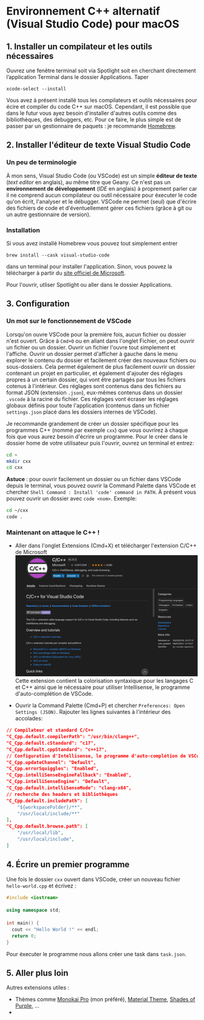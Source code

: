 # Environnement C++ alternatif (Visual Studio Code) pour macOS

## 1. Installer un compilateur et les outils nécessaires
  Ouvrez une fenêtre terminal soit via Spotlight soit en cherchant directement l’application Terminal dans le dossier Applications.
  Taper 
```
xcode-select --install
```
  Vous avez à présent installé tous les compilateurs et outils nécessaires pour écire et compiler du code C++ sur macOS. Cependant, il est possible que dans le futur vous ayez besoin d'installer d'autres outils comme des bibliothèques, des debuggers, etc. Pour ce faire, le plus simple est de passer par un gestionnaire de paquets :  je recommande [Homebrew](homebrew.md).

## 2. Installer l'éditeur de texte Visual Studio Code

### Un peu de terminologie
À mon sens, Visual Studio Code (ou VSCode) est un simple **éditeur de texte** (*text editor* en anglais), au même titre que Geany. Ce n'est pas un **environnement de développement** (*IDE* en anglais) à proprement parler car il ne comprend aucun compilateur ou outil nécessaire pour éxecuter le code qu'on écrit, l'analyser et le débugger. VSCode ne permet (seul) que d'écrire des fichiers de code et d'éventuellement gérer ces fichiers (grâce à git ou un autre gestionnaire de version).

### Installation
Si vous avez installé Homebrew vous pouvez tout simplement entrer
```
brew install --cask visual-studio-code
```
dans un terminal pour installer l'application. Sinon, vous pouvez la télécharger à partir du [site officiel de Microsoft](https://code.visualstudio.com/).

Pour l'ouvrir, utliser Spotlight ou aller dans le dossier Applications.

## 3. Configuration
### Un mot sur le fonctionnement de VSCode
Lorsqu'on ouvre VSCode pour la première fois, aucun fichier ou dossier n'est ouvert. Grâce à `Cmd+O` ou en allant dans l'onglet Fichier, on peut ouvrir un fichier ou un dossier. Ouvrir un fichier l'ouvre tout simplement et l'affiche. Ouvrir un dossier permet d'afficher à gauche dans le menu explorer le contenu du dossier et facilement créer des nouveaux fichiers ou sous-dossiers. Cela permet également de plus facilement ouvrir un dossier contenant un projet en particulier, et également d'ajouter des réglages propres à un certain dossier, qui vont être partagés par tous les fichiers cotenus à l'intérieur. Ces réglages sont contenus dans des fichiers au format JSON (extension `.json`), eux-mêmes contenus dans un dossier `.vscode` à la racine du fichier.
Ces réglages vont écraser les réglages globaux définis pour toute l'application (contenus dans un fichier `settings.json` placé dans les dossiers internes de VSCode).

Je recommande grandement de créer un dossier spécifique pour les programmes C++ (nommé par exemple `cxx`) que vous ouvrirez à chaque fois que vous aurez besoin d'écrire un programme. Pour le créer dans le dossier home de votre utilisateur  puis l'ouvrir, ouvrez un terminal et entrez:
```bash
cd ~
mkdir cxx
cd cxx
```
**Astuce** : pour ouvrir facilement un dossier ou un fichier dans VSCode depuis le terminal, vous pouvez ouvrir la Command Palette dans VSCode et chercher `Shell Command : Install 'code' command in PATH`. À présent vous pouvez ouvrir un dossier avec `code <nom>`. Exemple:
```bash
cd ~/cxx
code .
```

### Maintenant on attaque le C++ !
- Aller dans l'onglet Extensions (Cmd+X) et télécharger l'extension C/C++ de Microsoft
![C/C++ extension](images/c-c++-extension.png)
Cette extension contient la colorisation syntaxique pour les langages C et C++ ainsi que le nécessaire pour utiliser Intellisense, le programme d'auto-complétion de VSCode.

- Ouvrir la Command Palette (Cmd+P) et chercher `Preferences: Open Settings (JSON)`. Rajouter les lignes suivantes à l'intérieur des accolades:
```json
// Compilateur et standard C/C++
"C_Cpp.default.compilerPath": "/usr/bin/clang++",
"C_Cpp.default.cStandard": "c17",
"C_Cpp.default.cppStandard": "c++17",
// Configuration d'Intellisense, le programme d'auto-complétion de VSCode
"C_Cpp.updateChannel": "Default",
"C_Cpp.errorSquiggles": "Enabled",
"C_Cpp.intelliSenseEngineFallback": "Enabled",
"C_Cpp.intelliSenseEngine": "Default",
"C_Cpp.default.intelliSenseMode": "clang-x64",
// recherche des headers et bibliothèques
"C_Cpp.default.includePath": [
    "${workspaceFolder}/**",
    "/usr/local/include/**"
],
"C_Cpp.default.browse.path": [
    "/usr/local/lib",
    "/usr/local/include",
]
```


## 4. Écrire un premier programme
Une fois le dossier `cxx` ouvert dans VSCode, créer un nouveau fichier `hello-world.cpp` et écrivez :
```cpp
#include <iostream>

using namespace std;

int main() {
  cout << "Hello World !" << endl;
  return 0;
}
```
Pour éxecuter le programme nous allons créer une task dans `task.json`.
## 5. Aller plus loin

Autres extensions utiles :
- Thèmes comme [Monokai Pro](https://marketplace.visualstudio.com/items?itemName=monokai.theme-monokai-pro-vscode) (mon préféré), [Material Theme](https://marketplace.visualstudio.com/items?itemName=Equinusocio.vsc-material-theme), [Shades of Purple](https://marketplace.visualstudio.com/items?itemName=ahmadawais.shades-of-purple), ...
- 